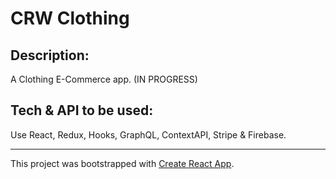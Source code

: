 # CRW Clothing

## Description:

A Clothing E-Commerce app. (IN PROGRESS)

## Tech & API to be used:

Use React, Redux, Hooks, GraphQL, ContextAPI, Stripe & Firebase.

---

This project was bootstrapped with [Create React App](https://github.com/facebook/create-react-app).
